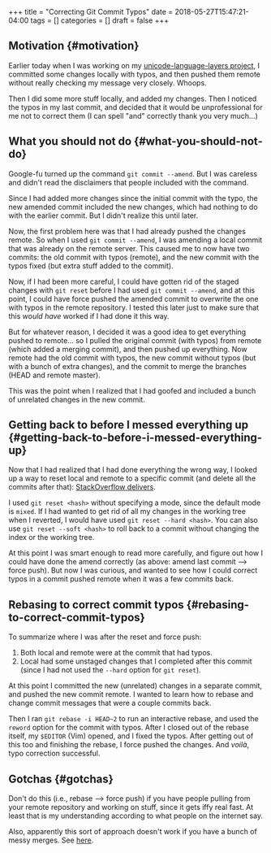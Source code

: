 +++
title = "Correcting Git Commit Typos"
date = 2018-05-27T15:47:21-04:00
tags = []
categories = []
draft = false
+++

[//]: # (tags = ["git", "workflow"], categories = ["Computers/Software", "Productivity/Efficiency"])

## Motivation {#motivation}

Earlier today when I was working on my [unicode-language-layers project](https://github.com/StevenTammen/unicode-language-layers), I committed some changes locally with typos, and then pushed them remote without really checking my message very closely. Whoops.

Then I did some more stuff locally, and added my changes. Then I noticed the typos in my last commit, and decided that it would be unprofessional for me not to correct them (I can spell "and" correctly thank you very much...)


## What you should not do {#what-you-should-not-do}

Google-fu turned up the command `git commit --amend`. But I was careless and didn't read the disclaimers that people included with the command.

Since I had added more changes since the initial commit with the typo, the new amended commit included the new changes, which had nothing to do with the earlier commit. But I didn't realize this until later.

Now, the first problem here was that I had already pushed the changes remote. So when I used `git commit --amend`, I was amending a local commit that was already on the remote server. This caused me to now have two commits: the old commit with typos (remote), and the new commit with the typos fixed (but extra stuff added to the commit).

Now, if I had been more careful, I could have gotten rid of the staged changes with `git reset` before I had used `git commit --amend`, and at this point, I could have force pushed the amended commit to overwrite the one with typos in the remote repository. I tested this later just to make sure that this _would have_ worked if I had done it this way.

But for whatever reason, I decided it was a good idea to get everything pushed to remote... so I pulled the original commit (with typos) from remote (which added a merging commit), and then pushed up everything. Now remote had the old commit with typos, the new commit without typos (but with a bunch of extra changes), and the commit to merge the branches (HEAD and remote master).

This was the point when I realized that I had goofed and included a bunch of unrelated changes in the new commit.


## Getting back to before I messed everything up {#getting-back-to-before-i-messed-everything-up}

Now that I had realized that I had done everything the wrong way, I looked up a way to reset local and remote to a specific commit (and delete all the commits after that): [StackOverflow delivers](https://stackoverflow.com/a/3293592).

I used `git reset <hash>` without specifying a mode, since the default mode is `mixed`. If I had wanted to get rid of all my changes in the working tree when I reverted, I would have used `git reset --hard <hash>`. You can also use `git reset --soft <hash>` to roll back to a commit without changing the index or the working tree.

At this point I was smart enough to read more carefully, and figure out how I could have done the amend correctly (as above: amend last commit --> force push). But now I was curious, and wanted to see how I could correct typos in a commit pushed remote when it was a few commits back.


## Rebasing to correct commit typos {#rebasing-to-correct-commit-typos}

To summarize where I was after the reset and force push:

1.  Both local and remote were at the commit that had typos.
2.  Local had some unstaged changes that I completed after this commit (since I had not used the `--hard` option for `git reset`).

At this point I committed the new (unrelated) changes in a separate commit, and pushed the new commit remote. I wanted to learn how to rebase and change commit messages that were a couple commits back.

Then I ran `git rebase -i HEAD~2` to run an interactive rebase, and used the `reword`
option for the commit with typos. After I closed out of the rebase itself, my `$EDITOR` (Vim) opened, and I fixed the typos. After getting out of this too and finishing the rebase, I force pushed the changes. And _voilà_, typo correction successful.


## Gotchas {#gotchas}

Don't do this (i.e., rebase --> force push) if you have people pulling from your remote repository and working on stuff, since it gets iffy real fast. At least that is my understanding according to what people on the internet say.

Also, apparently this sort of approach doesn't work if you have a bunch of messy merges. See [here](https://stackoverflow.com/questions/42252725/git-change-already-pushed-commit-message-using-git-rebase).
